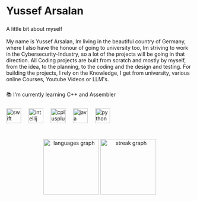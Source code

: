 <h1 align="left">Yussef Arsalan</h1>

###

<p align="left">A little bit about myself<br><br>My name is Yussef Arsalan, Im living in the beautiful country of Germany, where I also have the honour of going to university too, Im striving to work in the Cybersecurity-Industry, so a lot of the projects will be going in that direction. All Coding projects are built from scratch and mostly by myself, from the idea, to the planning, to the coding and the design and testing. For building the projects, I rely on the Knowledge, I get from university, various online Courses, Youtube Videos or LLM's.</p>

###

<p align="left">📚 I'm currently learning C++ and Assembler</p>

###

<div align="left">
  <img src="https://cdn.jsdelivr.net/gh/devicons/devicon/icons/swift/swift-original.svg" height="40" alt="swift logo"  />
  <img width="12" />
  <img src="https://cdn.jsdelivr.net/gh/devicons/devicon/icons/intellij/intellij-original.svg" height="40" alt="intellij logo"  />
  <img width="12" />
  <img src="https://cdn.jsdelivr.net/gh/devicons/devicon/icons/cplusplus/cplusplus-original.svg" height="40" alt="cplusplus logo"  />
  <img width="12" />
  <img src="https://cdn.jsdelivr.net/gh/devicons/devicon/icons/java/java-original.svg" height="40" alt="java logo"  />
  <img width="12" />
  <img src="https://cdn.jsdelivr.net/gh/devicons/devicon/icons/python/python-original.svg" height="40" alt="python logo"  />
</div>

###

<br clear="both">

<div align="center">
  <img src="https://github-readme-stats.vercel.app/api/top-langs?username=YussefsPortfolio&locale=en&hide_title=false&layout=compact&card_width=320&langs_count=5&theme=dracula&hide_border=true&order=2" height="150" alt="languages graph"  />
  <img src="https://streak-stats.demolab.com?user=YussefsPortfolio&locale=en&mode=daily&theme=dracula&hide_border=false&border_radius=5&order=3" height="150" alt="streak graph"  />
</div>

###
